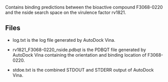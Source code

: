 Contains binding predictions between the bioactive compound F3068-0220 and the nside search space on the virulence factor rv1821.

## Files

- log.txt is the log file generated by AutoDock Vina.

- rv1821_F3068-0220_nside.pdbqt is the PDBQT file generated by AutoDock Vina containing the orientation and binding location of F3068-0220.

- stdoe.txt is the combined STDOUT and STDERR output of AutoDock Vina.

